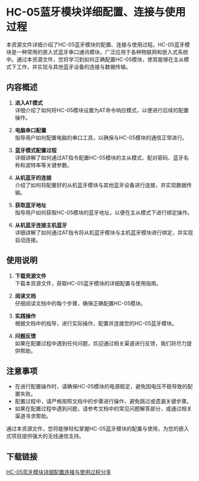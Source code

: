 # HC-05蓝牙模块详细配置、连接与使用过程

本资源文件详细介绍了HC-05蓝牙模块的配置、连接与使用过程。HC-05蓝牙模块是一种常用的嵌入式蓝牙串口通讯模块，广泛应用于各种物联网和嵌入式系统中。通过本资源文件，您将学习到如何正确配置HC-05模块，使其能够在主从模式下工作，并实现与其他蓝牙设备的连接与数据传输。

## 内容概述

1. **进入AT模式**  
   详细介绍了如何将HC-05模块设置为AT命令响应模式，以便进行后续的配置操作。

2. **电脑串口配置**  
   指导用户如何配置电脑的串口工具，以确保与HC-05模块的通信正常进行。

3. **蓝牙模式配置过程**  
   详细讲解了如何通过AT指令配置HC-05模块的主从模式、配对密码、蓝牙名称和波特率等关键参数。

4. **从机蓝牙的连接**  
   介绍了如何将配置好的从机蓝牙模块与其他蓝牙设备进行连接，并实现数据传输。

5. **获取蓝牙地址**  
   指导用户如何获取HC-05模块的蓝牙地址，以便在主从模式下进行绑定操作。

6. **从机蓝牙连接主机蓝牙**  
   详细讲解了如何通过AT指令将从机蓝牙模块与主机蓝牙模块进行绑定，并实现自动连接。

## 使用说明

1. **下载资源文件**  
   下载本资源文件，获取HC-05蓝牙模块的详细配置与使用指南。

2. **阅读文档**  
   仔细阅读文档中的每个步骤，确保正确配置HC-05模块。

3. **实践操作**  
   根据文档中的指导，进行实际操作，配置并连接您的HC-05蓝牙模块。

4. **问题反馈**  
   如果在配置过程中遇到任何问题，欢迎通过相关渠道进行反馈，我们将尽力提供帮助。

## 注意事项

- 在进行配置操作时，请确保HC-05模块的电源稳定，避免因电压不稳导致的配置失败。
- 配置过程中，请严格按照文档中的步骤进行操作，避免跳过或遗漏关键步骤。
- 如果在配置过程中遇到问题，请参考文档中的常见问题解答部分，或通过相关渠道寻求帮助。

通过本资源文件，您将能够轻松掌握HC-05蓝牙模块的配置与使用，为您的嵌入式项目提供强大的无线通信支持。

## 下载链接

[HC-05蓝牙模块详细配置连接与使用过程分享](https://pan.quark.cn/s/acf9bd48020e)